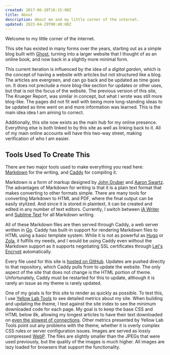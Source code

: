 ```yaml
---
created: 2017-06-20T16:15:00Z
title: About
description: About me and my little corner of the internet.
updated: 2023-04-29T08:40:00Z
---
```


Welcome to my little corner of the internet.

This site has existed in many forms over the years, starting out as a simple blog built with [Ghost](https://ghost.org), turning into a larger website that I thought of as an online book, and now back in a slightly more minimal form.

This current iteration is influenced by the idea of a *digital garden*, which is the concept of having a website with articles but not structured like a blog. The articles are evergreen, and can go back and be updated as time goes on. It does not preclude a more blog-like section for updates or other uses, but that is not the focus of the website. The previous version of this site, The Krueger Report, was similar in concept, but what I wrote was still more blog-like. The pages did not fit well with being more long-standing ideas to be updated as time went on and more information was learned. This is the main idea idea I am aiming to correct.

Additionally, this site now exists as the main hub for my online presence. Everything else is both linked to by this site as well as linking back to it. All of my main online accounts will have this two-way street, making verification of who I am easier.

## Tools Used To Create This

There are two major tools used to make everything you read here: [Markdown](http://daringfireball.net/projects/markdown/) for the writing, and [Caddy](https://caddyserver.com) for compiling it.

Markdown is a form of markup designed by [John Gruber](http://daringfireball.net) and [Aaron Swartz](http://www.aaronsw.com). The advantages of Markdown for writing is that it is a plain text format that makes converting to other formats simple. There are many tools for converting Markdown to HTML and PDF, where the final output can be easily stylized. And since it is stored in plaintext, it can be created and edited in any number of text editors. Currently, I switch between [iA Writer](https://ia.net/writer) and [Sublime Text](https://www.sublimetext.com) for all Markdown writing.

All of these Markdown files are then served through Caddy, a web server written in [Go](https://golang.org). Caddy has built-in support for rendering Markdown files to HTML using a basic template system. While it is not as powerful as [Hugo](https://www.gohugo.io) or [Zola](https://www.getzola.org), it fulfills my needs, and I would be using Caddy even without the Markdown support as it supports negotiating SSL certificates through [Let's Encrypt](https://letsencrypt.org) automatically.

Every file used for this site is [hosted on GitHub](https://github.com/OberstKrueger/www-krueger-report). Updates are pushed directly to that repository, which Caddy pulls from to update the website. The only aspect of the site that does not change is the HTML portion of theme. Unfortunately, Caddy must be restarted for this to update, although it is rarely an issue as my theme is rarely updated.

One of my goals is for this site to render as quickly as possible. To test this, I use [Yellow Lab Tools](http://yellowlab.tools/) to see detailed metrics about my site. When building and updating the theme, I test against the site index to see the minimum downloaded code for each page. My goal is to keep the base CSS and HTML below 8k, allowing my longest articles to have their text downloaded on [even the slowest of connections](https://danluu.com/web-bloat/). Other metrics presented by Yellow Lab Tools point out any problems with the theme, whether it is overly complex CSS rules or server configuration issues. Images are served as lossly compressed [WebP](https://en.wikipedia.org/wiki/WebP). The files are slightly smaller than the JPEGs that were used previously, but the quality of the images is much higher. All images are lazy loaded for browsers that support the functionality.

